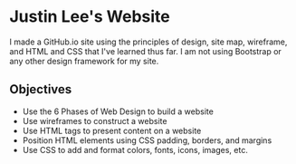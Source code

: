 Justin Lee's Website
====================

I made a GitHub.io site using the principles of design, site map, wireframe, and HTML and CSS that I've learned thus far. I am not using Bootstrap or any other design framework for my site.

## Objectives
- Use the 6 Phases of Web Design to build a website
- Use wireframes to construct a website
- Use HTML tags to present content on a website
- Position HTML elements using CSS padding, borders, and margins
- Use CSS to add and format colors, fonts, icons, images, etc.